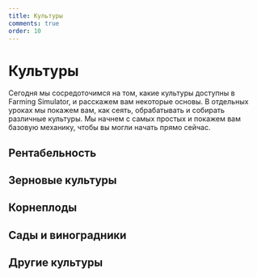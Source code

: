 ```yaml
---
title: Культуры
comments: true
order: 10
---
```


# Культуры

Сегодня мы сосредоточимся на том, какие культуры доступны в Farming Simulator, и расскажем вам некоторые основы. В отдельных уроках мы покажем вам, как сеять, обрабатывать и собирать различные культуры. Мы начнем с самых простых и покажем вам базовую механику, чтобы вы могли начать прямо сейчас. 

## Рентабельность

## Зерновые культуры

## Корнеплоды

## Сады и виноградники

## Другие культуры